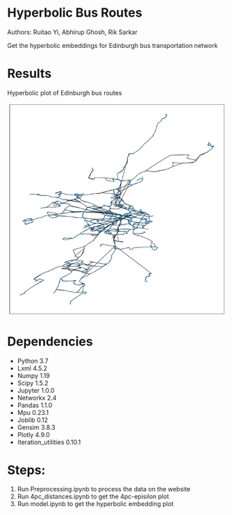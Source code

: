 # Hyperbolic Bus Routes
Authors: Ruitao Yi, Abhirup Ghosh, Rik Sarkar

Get the hyperbolic embeddings for Edinburgh bus transportation network

# Results

Hyperbolic plot of Edinburgh bus routes

![](results/transportation.png)

# Dependencies

* Python 3.7
* Lxml 4.5.2
* Numpy 1.19
* Scipy 1.5.2
* Jupyter 1.0.0
* Networkx 2.4
* Pandas 1.1.0
* Mpu 0.23.1
* Joblib 0.12
* Gensim 3.8.3
* Plotly 4.9.0
* Iteration_utilities 0.10.1

# Steps:
1. Run Preprocessing.ipynb to process the data on the website
2. Run 4pc_distances.ipynb to get the 4pc-episilon plot
3. Run model.ipynb to get the hyperbolic embedding plot
